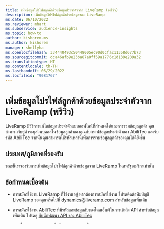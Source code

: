 ```yaml
---
title: เพิ่มข้อมูลโปรไฟล์ลูกค้าด้วยข้อมูลประจำตัวจาก LiveRamp (พรีวิว)
description: เพิ่มข้อมูลโปรไฟล์ลูกค้าด้วยข้อมูลของ LiveRamp
ms.date: 06/10/2022
ms.reviewer: mhart
ms.subservice: audience-insights
ms.topic: how-to
author: kishorem-ms
ms.author: kishorem
manager: shellyha
ms.openlocfilehash: 334440493c50448005ec90d0cfac11358d677b73
ms.sourcegitcommit: dca46afb9e23ba87a0ff59a1776c1d139e209a32
ms.translationtype: HT
ms.contentlocale: th-TH
ms.lasthandoff: 06/29/2022
ms.locfileid: "9081767"
---
```

# <a name="enrich-customer-profiles-with-identity-data-from-liveramp-preview"></a>เพิ่มข้อมูลโปรไฟล์ลูกค้าด้วยข้อมูลประจำตัวจาก LiveRamp (พรีวิว)

LiveRamp มีวิธีการแก้ไขข้อมูลประจำตัวแบบออฟไลน์ที่กำหนดได้และการรวมข้อมูลลูกค้า คุณสามารถจับคู่ตัวระบุส่วนบุคคลในข้อมูลลูกค้าของคุณกับกราฟข้อมูลประจำตัวของ AbiliTec และรับรหัส AbiliTec จากนั้นคุณสามารถใช้รหัสเหล่านี้เพื่อการรวมข้อมูลลูกค้าของคุณได้ดียิ่งขึ้น

## <a name="supported-countriesregions"></a>ประเทศ/ภูมิภาคที่รองรับ

ขณะนี้เรารองรับการเพิ่มข้อมูลโปรไฟล์ลูกค้าด้วยข้อมูลจาก LiveRamp ในสหรัฐอเมริกาเท่านั้น

## <a name="prerequisites"></a>ข้อกำหนดเบื้องต้น

- การสมัครใช้งาน LiveRamp ที่ใช้งานอยู่ หากต้องการสมัครใช้งาน โปรดติดต่อทีมบัญชี LiveRamp ของคุณหรือไปที่ [dynamics@liveramp.com](mailto:dynamics@liveramp.com) สำหรับข้อมูลเพิ่มเติม

- การสมัครใช้งาน AbiliTec ที่มีรหัสและข้อมูลลับของไคลเอ็นต์ในการเข้าถึง API สำหรับข้อมูลเพิ่มเติม โปรดดู [ฮับนักพัฒนา API ของ AbiliTec](https://developers.liveramp.com/abilitec-api/)

- [การเชื่อมต่อ](connections.md) LiveRamp ได้รับการ [กำหนดค่า](#configure-the-connection-for-liveramp) โดยผู้ดูแลระบบ

## <a name="configure-the-connection-for-liveramp"></a>กำหนดค่าการเชื่อมต่อสำหรับ LiveRamp

คุณต้องเป็น [ผู้ดูแลระบบ](permissions.md#admin) ใน Customer Insights และมีรหัสและข้อมูลลับของไคลเอ็นต์ LiveRamp ที่ใช้งานอยู่

1. เลือก **เพิ่มการเชื่อมต่อ** เมื่อกำหนดค่าการเพิ่มความสมบูรณ์ หรือไปที่ **ผู้ดูแลระบบ** > **การเชื่อมต่อ** และเลือก **ตั้งค่า** บนไทล์ LiveRamp

   :::image type="content" source="media/liveramp-connection.png" alt-text="บานหน้าต่างการกำหนดค่าเพื่อตั้งค่าการเชื่อมต่อกับบริการ LiveRamp AbiliTec ":::

1. ป้อนชื่อสำหรับการเชื่อมต่อและรหัสและข้อมูลลับของไคลเอ็นต์ LiveRamp ที่ถูกต้อง

1. รีวิวและให้ความยินยอมของคุณสำหรับ [ความเป็นส่วนตัวและการปฏิบัติตามข้อกำหนดของข้อมูล](#data-privacy-and-compliance) โดยการเลือก **ฉันเห็นด้วย**

1. เลือก **ตรวจสอบ** เพื่อตรวจสอบการกำหนดค่าแล้วเลือก **บันทึก**

### <a name="data-privacy-and-compliance"></a>ความเป็นส่วนตัวของข้อมูลและการปฏิบัติตามกฎระเบียบ

เมื่อคุณเปิดใช้งาน Dynamics 365 Customer Insights ในการส่งข้อมูลไปยัง LiveRamp คุณอนุญาตให้ถ่ายโอนข้อมูลนอกขอบเขตการปฏิบัติตามข้อกำหนดสำหรับ Dynamics 365 Customer Insights รวมถึงข้อมูลที่อาจมีความละเอียดอ่อน เช่น ข้อมูลส่วนบุคคล Microsoft จะถ่ายโอนข้อมูลดังกล่าวตามคำสั่งของคุณ แต่คุณมีหน้าที่ในการทำให้แน่ใจว่า LiveRamp ปฏิบัติตามภาระผูกพันด้านความเป็นส่วนตัวหรือความปลอดภัยที่คุณอาจมี สำหรับข้อมูลเพิ่มเติม โปรดดู [คำชี้แจงสิทธิ์ส่วนบุคคลของ Microsoft](https://go.microsoft.com/fwlink/?linkid=396732) ผู้ดูแลระบบ Dynamics 365 Customer Insights ของคุณสามารถเอาการเพิ่มความสมบูรณ์นี้ออกได้ตลอดเวลาเพื่อยกเลิกการใช้ฟังก์ชันนี้ต่อ

## <a name="configure-the-enrichment"></a>กำหนดค่าการเพิ่มความสมบูรณ์

1. ไปที่ **ข้อมูล** > **การเพิ่มความสมบูรณ์** และเลือกแท็บ **ค้นหา**

1. เลือก **เพิ่มข้อมูลของฉัน** บนไทล์ **ข้อมูลประจำตัว** จากไทล์ LiveRamp

   :::image type="content" source="media/liveramp-tile.png" alt-text="ไทล์ข้อมูลประจำตัวในเพจภาพรวมของการเพิ่มความสมบูรณ์":::

1. ตรวจสอบภาพรวม แล้วเลือก **ถัดไป**

1. เลือกการเชื่อมต่อ ติดต่อผู้ดูแลระบบ หากไม่มี

1. เลือก **ถัดไป**

1. เลือก **ชุดข้อมูลลูกค้า** และเลือกโปรไฟล์หรือเซ็กเมนต์ที่คุณต้องการเพิ่มด้วยข้อมูลประจำตัวจาก LiveRamp เอนทิตี *ข้อมูล* จะเพิ่มข้อมูลโปรไฟล์ลูกค้าทั้งหมดของคุณ ขณะที่เซ็กเมนต์จะเพิ่มข้อมูลเฉพาะโปรไฟล์ลูกค้าที่อยู่ในเซ็กเมนต์นั้น

1. กำหนดชนิดของฟิลด์จากโปรไฟล์แบบรวมของคุณที่จะใช้เพื่อค้นหาข้อมูลประจำตัวที่ตรงกันจาก LiveRamp คุณจำเป็นต้องระบุฟิลด์ **ชื่อและที่อยู่**, **อีเมล** หรือ **โทรศัพท์** อย่างน้อยหนึ่งฟิลด์ เพื่อความแม่นยำของการจับคู่ที่สูงขึ้น ให้เพิ่มฟิลด์อื่นๆ เลือก **ถัดไป**

1. แมปฟิลด์ของคุณกับข้อมูลรหัสจาก LiveRamp

   :::image type="content" source="media/liveramp-data-mapping.png" alt-text="ตัวเลือกการแมปข้อมูลสำหรับการเพิ่มความสมบูรณ์ด้วย LiveRamp":::

1. ให้เลือก **ถัดไป** เพื่อทำการแมปฟิลด์ให้เสร็จ

1. ระบุ **ชื่อ** สำหรับการเพิ่มความสมบูรณ์ และ **ชื่อเอนทิตีผลลัพธ์**

1. เลือก **บันทึกการเพิ่มความสมบูรณ์** หลังจากตรวจสอบตัวเลือกของคุณแล้ว

1. เลือก **เรียกใช้** เพื่อเริ่มกระบวนการเพิ่มความสมบูรณ์หรือปิดเพื่อกลับไปยังหน้า **การเพิ่มความสมบูรณ์**

## <a name="view-enrichment-results"></a>ดูผลลัพธ์การเพิ่มความสมบูรณ์

[!INCLUDE [enrichment-results](includes/enrichment-results.md)]

**จำนวนของลูกค้าที่เพิ่มข้อมูลตามฟิลด์** จะแสดงรายละเอียดความครอบคลุมของแต่ละฟิลด์ที่ได้รับการเพิ่มข้อมูล

## <a name="next-steps"></a>ขั้นตอนถัดไป

สร้างบนข้อมูลลูกค้าที่เพิ่มด้านบนของคุณ ใช้รหัส AbiliTec เพื่อรวมโปรไฟล์ลูกค้าเป็นมุมมองแบบบุคคล
[!INCLUDE [next-steps-enrichment](includes/next-steps-enrichment.md)]

[!INCLUDE [footer-include](includes/footer-banner.md)]
